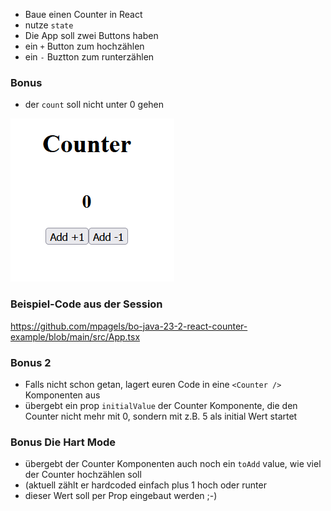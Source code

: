 - Baue einen Counter in React
- nutze `state`
- Die App soll zwei Buttons haben
- ein `+` Button zum hochzählen
- ein `-` Buztton zum runterzählen

### Bonus

- der `count` soll nicht unter 0 gehen

![counter](counter.png)

### Beispiel-Code aus der Session

https://github.com/mpagels/bo-java-23-2-react-counter-example/blob/main/src/App.tsx

### Bonus 2
- Falls nicht schon getan, lagert euren Code in eine  `<Counter />` Komponenten aus
- übergebt ein prop `initialValue` der Counter Komponente, die den Counter nicht mehr mit 0, sondern mit z.B. 5 als initial Wert startet

### Bonus Die Hart Mode
- übergebt der Counter Komponenten auch noch ein `toAdd` value, wie viel der Counter hochzählen soll
- (aktuell zählt er hardcoded einfach plus 1 hoch oder runter
- dieser Wert soll per Prop eingebaut werden ;-) 
